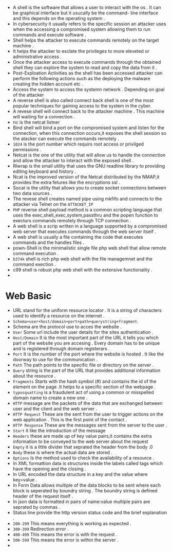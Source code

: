 - A shell is the software that allows a user to interact with the os . It can be graphical interface but it usucally be the command- line interface and this depends on the operating system .
- In cybersecurity it usually  refers to the specific session an attacker uses when the accessing a compromised system allowing them to run commands and execute software . 
-  Shell helps the attacker to execute commands remotely on the target machine .
-  It helps the attacker to esclate the privileges to more eleveted or administrative access .
-  Once the attacker access to execute commands through the obtained shell  they can explore the system to read and copy the data from it  .
-  Post-Exploation Activities as the shell has been accessed attacker can perform the following actions such as the deploying the malware creating the hidden account etc .
- Access the system to access the systemn   network . Depending on goal of the attacker
- A reverse shell is also called connect back shell is one of the most popular techniques for gaining access to the system in the cyber.
-  A revese shell will connect back to the attacker machine . This machine will waiting for a connection .
- nc is the netcat listner 
-  Bind shell will bind a port on the compromised system and listen for the connection, when this connection occurs,it exposes the shell session so the atacker can execute the commands remotely .
-  `1024` is the port number which requirs root access or privilged permissions .
- Netcat is the one of the utility that will allow us to handle the connection and allow the attacker to interact with the exposed shell .
- Rlwrap is the small utility that uses the GNU readline library to providing editing keyboard and history .
- Ncat is the improved version of the Netcat distributed by the NMAP,it provides the extra fetures like the encryptions ssl .
- Socat is the utility that allows you to create socket connections between two data sources .
- The revese shell creates named pipe using mkfifo and connects to the attacker via Telnet on the `ATTACKET_IP`
- `PHP` reverse shell payload method is a common scripting language that uses the exec,shell_exec,system,passthru and the popen function to execturs commands remotely through TCP connection .
-  A web shell is a scrip written in a language supported by a compromised web server that executes commands through the web server itself . 
-  A web shell is usually a file containing the code that executes commands and the handles files .
- pown-Shell is the minimalistic single file php web shell that allow remote command execution .
- `b374k` shell is rich php web shell with the file managemnet and the command exection .
- c99 shell is robust php web shell with the extensive functionality .
- 



# Web Basic 
- URL stand for the uniform resource locator . It is a string of characters used to identify a resource on the internet .
- `Schema+user+host/domain+port+path+querystring+fragment`. 
- Schema are the protocol use to acces the website .
- `User` Some url include the user details  for the sites authentication . 
- `Host/Domain` It is the most important part of the URL it tells you which part of the website you are accesing . Every domain has to be unique and is registered through domain registerars .
- `Port` It is the number of the port where the website is hosted . It like the doorway to use for the communication . 
- `Path` The path points to the specific file or directory on the server .
- `Query` string is the part of the URL that provides additional information about the resource .
- `Fragments` Starts with the hash symbol (#) and contains the id of the element on the page .It helps to a specific section of the webpage .
- `typosquatting` is a fraudulent act of using a common or misspelled domain name to create a new one .
-  `HTTP`  message are the packets of the data that are exchanged between user and the client and the web server .
-  `HTTP Request` These are the sent from the user to trigger actions on the web application . This is the first point of the contact .
-  `HTTP Response` These are the messages sent from the server to the user .
-  `Start` it like the introduction of the message 
-  `Headers`  these are made up of key value pairs,it contains the extra information to be conveyed to the web server about the request 
-  `Empty`  it is a little divider that seprated the header from the body .0  
-  `Body`  these is where the actual data are stored .
-  `Options` Is the method used to check the availability of a resource .
-   In XML formattion data is structures inside the labels called tags which have the opening and the closing .
-  In URL encoded the data structure in a key and the value where key=value .
-  In Form Data allows multiple of the data blocks to be sent where each block is seperated by boundry string . The boundry string is defined header of the request itself .
-  In json data is formatted in pairs of name:value  multiple pairs are seprated by commas .
-  Status line provide the http version status code and the brief explanation .
-  `200-299`   This means everything is working as expected .
-  `300-399`   Redirection error .
-  `400-499` This means the error is with the request .
-  `500-599` This means the error is within the server .
- 